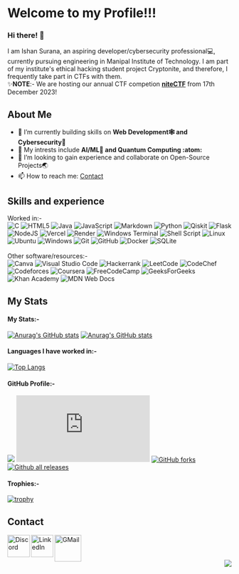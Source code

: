# Welcome to my Profile!!!
### Hi there! 👋 
I am Ishan Surana, an aspiring developer/cybersecurity professional💻, currently pursuing engineering in Manipal Institute of Technology. I am part of my institute's ethical hacking student project Cryptonite, and therefore, I frequently take part in CTFs with them.<br>
✨<b>NOTE</b>:- We are hosting our annual CTF competion [<b>niteCTF</b>](https://play.nitectf.live) from 17th December 2023!
## About Me
- 🔧 I’m currently building skills on <b>Web Development🕸️ and Cybersecurity🔐</b>
- 🌱 My intrests include <b>AI/ML🤖 and Quantum Computing :atom:</b>
- 👯 I’m looking to gain experience and collaborate on Open-Source Projects🌏
- 📫 How to reach me: [Contact](#contact)

## Skills and experience
Worked in:-<br>
![C](https://img.shields.io/badge/c-%2300599C.svg?style=plastic&logo=c&logoColor=white)
![HTML5](https://img.shields.io/badge/html5-%23E34F26.svg?style=plastic&logo=html5&logoColor=white)
![Java](https://img.shields.io/badge/java-%23ED8B00.svg?style=plastic&logo=openjdk&logoColor=white)
![JavaScript](https://img.shields.io/badge/javascript-%23323330.svg?style=plastic&logo=javascript&logoColor=%23F7DF1E)
![Markdown](https://img.shields.io/badge/markdown-%23000000.svg?style=plastic&logo=markdown&logoColor=white)
![Python](https://img.shields.io/badge/python-3670A0?style=plastic&logo=python&logoColor=ffdd54)
![Qiskit](https://img.shields.io/badge/Qiskit-%236929C4.svg?style=plastic&logo=Qiskit&logoColor=white)
![Flask](https://img.shields.io/badge/flask-%23000.svg?style=plastic&logo=flask&logoColor=white)
![NodeJS](https://img.shields.io/badge/node.js-6DA55F?style=plastic&logo=node.js&logoColor=white)
![Vercel](https://img.shields.io/badge/vercel-%23000000.svg?style=plastic&logo=vercel&logoColor=white)
![Render](https://img.shields.io/badge/Render-%46E3B7.svg?style=plastic&logo=render&logoColor=white)
![Windows Terminal](https://img.shields.io/badge/Windows%20Terminal-%234D4D4D.svg?style=plastic&logo=windows-terminal&logoColor=white)
![Shell Script](https://img.shields.io/badge/shell_script-%23121011.svg?style=plastic&logo=gnu-bash&logoColor=white)
![Linux](https://img.shields.io/badge/Linux-FCC624?style=plastic&logo=linux&logoColor=black)
![Ubuntu](https://img.shields.io/badge/Ubuntu-E95420?style=plastic&logo=ubuntu&logoColor=white)
![Windows](https://img.shields.io/badge/Windows-0078D6?style=plastic&logo=windows&logoColor=white)
![Git](https://img.shields.io/badge/git-%23F05033.svg?style=plastic&logo=git&logoColor=white)
![GitHub](https://img.shields.io/badge/github-%23121011.svg?style=plastic&logo=github&logoColor=white)
![Docker](https://img.shields.io/badge/docker-%230db7ed.svg?style=plastic&logo=docker&logoColor=white)
![SQLite](https://img.shields.io/badge/sqlite-%2307405e.svg?style=plastic&logo=sqlite&logoColor=white)
<br><br>Other software/resources:-<br>
![Canva](https://img.shields.io/badge/Canva-%2300C4CC.svg?style=plastic&logo=Canva&logoColor=white)
![Visual Studio Code](https://img.shields.io/badge/Visual%20Studio%20Code-0078d7.svg?style=plastic&logo=visual-studio-code&logoColor=white)
![Hackerrank](https://img.shields.io/badge/-Hackerrank-2EC866?style=plastic&logo=HackerRank&logoColor=white)
![LeetCode](https://img.shields.io/badge/LeetCode-000000?style=plastic&logo=LeetCode&logoColor=#d16c06)
![CodeChef](https://img.shields.io/badge/CodeChef-%23964B00.svg?style=plastic&logo=CodeChef&logoColor=white)
![Codeforces](https://img.shields.io/badge/Codeforces-445f9d?style=plastic&logo=Codeforces&logoColor=white)
![Coursera](https://img.shields.io/badge/Coursera-%230056D2.svg?style=plastic&logo=Coursera&logoColor=white)
![FreeCodeCamp](https://img.shields.io/badge/Freecodecamp-%23123.svg?&style=plastic&logo=freecodecamp&logoColor=green)
![GeeksForGeeks](https://img.shields.io/badge/GeeksforGeeks-gray?style=plastic&logo=geeksforgeeks&logoColor=35914c)
![Khan Academy](https://img.shields.io/badge/KhanAcademy-%2314BF96.svg?style=plastic&logo=KhanAcademy&logoColor=white)
![MDN Web Docs](https://img.shields.io/badge/MDN_Web_Docs-black?style=plastic&logo=mdnwebdocs&logoColor=white)

## My Stats
#### My Stats:-
[![Anurag's GitHub stats](https://github-readme-stats.vercel.app/api?username=ishan-surana&show_icons=true&theme=github_dark)](https://github.com/anuraghazra/github-readme-stats#gh-dark-mode-only)
[![Anurag's GitHub stats](https://github-readme-stats.vercel.app/api?username=ishan-surana&show_icons=true&theme=radical)](https://github.com/anuraghazra/github-readme-stats#gh-light-mode-only)
<br>
#### Languages I have worked in:-
[![Top Langs](https://github-readme-stats.vercel.app/api/top-langs/?username=anuraghazra&theme=github_dark&layout=compact)](https://github.com/anuraghazra/github-readme-stats)<br>
#### GitHub Profile:-
![](https://komarev.com/ghpvc/?username=ishan-surana&style=plastic)
[![GitHub commits](https://badgen.net/github/commits/Naereen/Strapdown.js)](https://GitHub.com/Naereen/StrapDown.js/commit/)
[![GitHub forks](https://badgen.net/github/forks/Naereen/Strapdown.js/)](https://GitHub.com/Naereen/StrapDown.js/network/)
[![Github all releases](https://img.shields.io/github/downloads/Naereen/StrapDown.js/total.svg)](https://GitHub.com/Naereen/StrapDown.js/releases/)
<br>
#### Trophies:-
[![trophy](https://github-profile-trophy.vercel.app/?username=ishan-surana&theme=radical&margin-w=10)](https://github.com/ryo-ma/github-profile-trophy)

## Contact
<a href="https://discordapp.com/users/926480112306761769">
  <img align="left" alt="Discord" width="50-px" src="https://discord.com/assets/images/favicon.ico" />
</a>
<a href="https://www.linkedin.com/in/ishansurana">
  <img align="left" alt="LinkedIn" width="50-px" src="https://media.licdn.com/dms/image/C560BAQHaVYd13rRz3A/company-logo_100_100/0/1638831590218/linkedin_logo?e=1710979200&v=beta&t=zZZPkNxGOvyrM96Chz8fLyWOTcZS-KjB6vYxhdz1tw4" />
</a>
<a href="mailto:ishansurana1234@gmail.com">
  <img align="left" alt="GMail" width="60-px" src="https://upload.wikimedia.org/wikipedia/commons/7/7e/Gmail_icon_%282020%29.svg" />
</a><br>

# 
<a href="http://commonmark.org">
  <img align="right" src="https://img.shields.io/badge/Made%20with-Markdown-1f425f.svg" />
</a>
<!--
**ishan-surana/ishan-surana** is a ✨ _special_ ✨ repository because its `README.md` (this file) appears on your GitHub profile.
Here are some ideas to get you started:
- 🔭 I’m currently working on ...
- 🌱 I’m currently learning ...
- 👯 I’m looking to collaborate on ...
- 🤔 I’m looking for help with ...
- 💬 Ask me about ...
- 📫 How to reach me: ...
- 😄 Pronouns: ...
- ⚡ Fun fact: ...
https://github.com/Ileriayo/markdown-badges
-->

